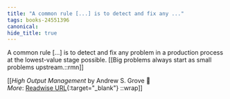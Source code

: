 ```yaml
---
title: "A common rule [...] is to detect and fix any ..."
tags: books-24551396
canonical: 
hide_title: true
---
```


A common rule [...] is to detect and fix any problem in a production process at the lowest-value stage possible.
[[Big problems always start as small problems upstream.::rmn]]


[[<cite>_High Output Management_</cite> by Andrew S. Grove 📕<br>
_More_: [Readwise URL](https://readwise.io/open/478843143){:target="_blank"}
::wrap]]